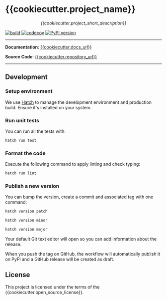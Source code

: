# {{cookiecutter.project_name}}

<p align="center">
    <em>{{cookiecutter.project_short_description}}</em>
</p>

[![build]({{cookiecutter.repository_url}}/workflows/Build/badge.svg)]({{cookiecutter.repository_url}}/actions)
[![codecov](https://codecov.io/gh/{{cookiecutter.repository_name}}/branch/master/graph/badge.svg)](https://codecov.io/gh/{{cookiecutter.repository_name}})
[![PyPI version](https://badge.fury.io/py/{{cookiecutter.dist_name}}.svg)](https://badge.fury.io/py/{{cookiecutter.dist_name}})

---

**Documentation**: <a href="{{cookiecutter.docs_url}}" target="_blank">{{cookiecutter.docs_url}}</a>

**Source Code**: <a href="{{cookiecutter.repository_url}}" target="_blank">{{cookiecutter.repository_url}}</a>

---

## Development

### Setup environment

We use [Hatch](https://hatch.pypa.io/latest/install/) to manage the development environment and production build. Ensure it's installed on your system.

### Run unit tests

You can run all the tests with:

```bash
hatch run test
```

### Format the code

Execute the following command to apply linting and check typing:

```bash
hatch run lint
```

### Publish a new version

You can bump the version, create a commit and associated tag with one command:

```bash
hatch version patch
```

```bash
hatch version minor
```

```bash
hatch version major
```

Your default Git text editor will open so you can add information about the release.

When you push the tag on GitHub, the workflow will automatically publish it on PyPi and a GitHub release will be created as draft.

## License

This project is licensed under the terms of the {{cookiecutter.open_source_license}}.
